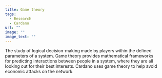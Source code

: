 ```yaml
---
title: Game theory
tags:
  - Research
  - Cardano
url: ""
image: ""
image_text: ""
---
```


The study of logical decision-making made by players within the defined parameters of a system. Game theory provides mathematical frameworks for predicting interactions between people in a system, where they are all looking out for their best interests. Cardano uses game theory to help avoid economic attacks on the network.

